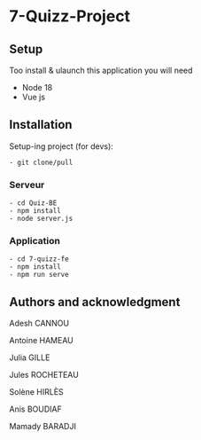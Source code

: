 # 7-Quizz-Project

## Setup
Too install & ulaunch this application you will need
    
- Node 18
- Vue js

## Installation
Setup-ing project (for devs):

    - git clone/pull


### Serveur
    - cd Quiz-BE
    - npm install
    - node server.js

### Application
    - cd 7-quizz-fe
    - npm install
    - npm run serve


## Authors and acknowledgment
Adesh CANNOU

Antoine HAMEAU

Julia GILLE

Jules ROCHETEAU

Solène HIRLÈS

Anis BOUDIAF

Mamady BARADJI